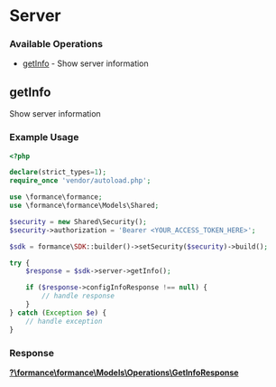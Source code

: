 # Server


### Available Operations

* [getInfo](#getinfo) - Show server information

## getInfo

Show server information

### Example Usage

```php
<?php

declare(strict_types=1);
require_once 'vendor/autoload.php';

use \formance\formance;
use \formance\formance\Models\Shared;

$security = new Shared\Security();
$security->authorization = 'Bearer <YOUR_ACCESS_TOKEN_HERE>';

$sdk = formance\SDK::builder()->setSecurity($security)->build();

try {
    $response = $sdk->server->getInfo();

    if ($response->configInfoResponse !== null) {
        // handle response
    }
} catch (Exception $e) {
    // handle exception
}
```


### Response

**[?\formance\formance\Models\Operations\GetInfoResponse](../../Models/Operations/GetInfoResponse.md)**

